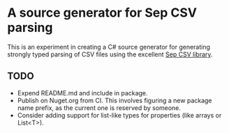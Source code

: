 # A source generator for Sep CSV parsing

This is an experiment in creating a C# source generator for generating strongly typed parsing of CSV
files using the excellent [Sep CSV library](https://github.com/nietras/Sep).

## TODO

* Expend README.md and include in package.
* Publish on Nuget.org from CI. This involves figuring a new package name prefix, as the current one
  is reserved by someone.
* Consider adding support for list-like types for properties (like arrays or List\<T\>).
